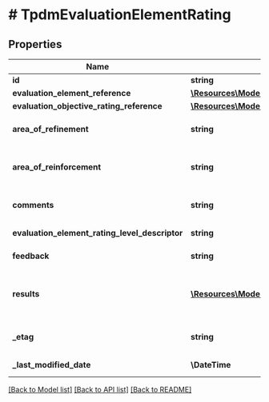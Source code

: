 # # TpdmEvaluationElementRating

## Properties

Name | Type | Description | Notes
------------ | ------------- | ------------- | -------------
**id** | **string** |  | [optional]
**evaluation_element_reference** | [**\Resources\Model\TpdmEvaluationElementReference**](TpdmEvaluationElementReference.md) |  |
**evaluation_objective_rating_reference** | [**\Resources\Model\TpdmEvaluationObjectiveRatingReference**](TpdmEvaluationObjectiveRatingReference.md) |  |
**area_of_refinement** | **string** | Area identified for person to refine or improve as part of the evaluation. | [optional]
**area_of_reinforcement** | **string** | Area identified for reinforcement or positive feedback as part of the evaluation. | [optional]
**comments** | **string** | Any comments about the performance evaluation to be captured. | [optional]
**evaluation_element_rating_level_descriptor** | **string** | The rating level achieved based upon the rating or score. | [optional]
**feedback** | **string** | Feedback provided to the evaluated person. | [optional]
**results** | [**\Resources\Model\TpdmEvaluationElementRatingResult[]**](TpdmEvaluationElementRatingResult.md) | An unordered collection of evaluationElementRatingResults. The numerical summary rating or score for the evaluation element. | [optional]
**_etag** | **string** | A unique system-generated value that identifies the version of the resource. | [optional]
**_last_modified_date** | **\DateTime** | The date and time the resource was last modified. | [optional]

[[Back to Model list]](../../README.md#models) [[Back to API list]](../../README.md#endpoints) [[Back to README]](../../README.md)
